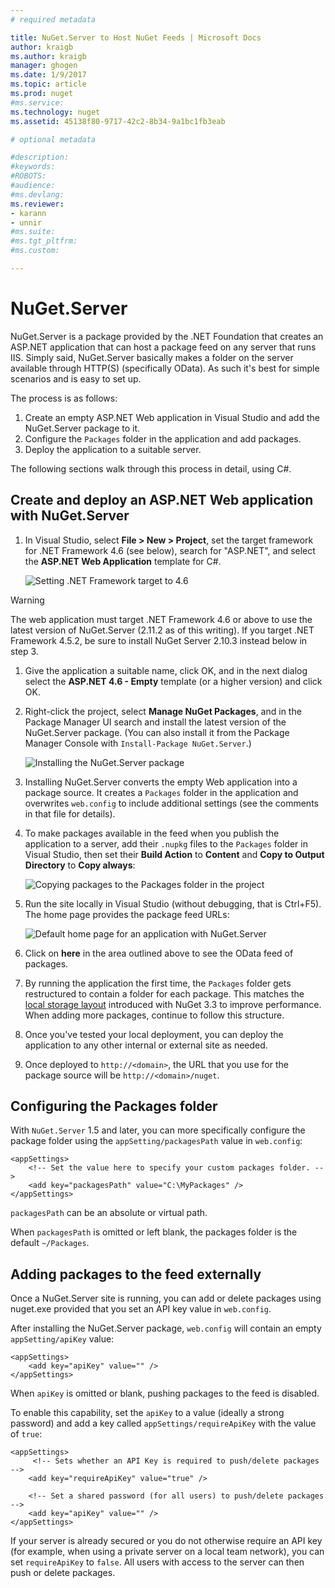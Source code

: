 ```yaml
---
# required metadata

title: NuGet.Server to Host NuGet Feeds | Microsoft Docs
author: kraigb
ms.author: kraigb
manager: ghogen
ms.date: 1/9/2017
ms.topic: article
ms.prod: nuget
#ms.service:
ms.technology: nuget
ms.assetid: 45138f80-9717-42c2-8b34-9a1bc1fb3eab

# optional metadata

#description:
#keywords:
#ROBOTS:
#audience:
#ms.devlang:
ms.reviewer:
- karann
- unnir
#ms.suite:
#ms.tgt_pltfrm:
#ms.custom:

---
```


# NuGet.Server

NuGet.Server is a package provided by the .NET Foundation that creates an ASP.NET application that can host a package feed on any server that runs IIS. Simply said, NuGet.Server basically makes a folder on the server available through HTTP(S) (specifically OData). As such it's best for simple scenarios and is easy to set up.

The process is as follows:

1. Create an empty ASP.NET Web application in Visual Studio and add the NuGet.Server package to it.
1. Configure the `Packages` folder in the application and add packages.
1. Deploy the application to a suitable server.

The following sections walk through this process in detail, using C#.

## Create and deploy an ASP.NET Web application with NuGet.Server

1. In Visual Studio, select **File > New > Project**, set the target framework for .NET Framework 4.6 (see below), search for "ASP.NET", and select the **ASP.NET Web Application** template for C#.

    ![Setting .NET Framework target to 4.6](media/Hosting_01-NuGet.Server-Set4.6.png)


> [!Warning]
> The web application must target .NET Framework 4.6 or above to use the latest version of NuGet.Server (2.11.2 as of this writing). If you target .NET Framework 4.5.2, be sure to install NuGet Server 2.10.3 instead below in step 3.


1. Give the application a suitable name, click OK, and in the next dialog select the **ASP.NET 4.6 - Empty** template (or a higher version) and click OK.

1. Right-click the project, select **Manage NuGet Packages**, and in the Package Manager UI search and install the latest version of the NuGet.Server package. (You can also install it from the Package Manager Console with `Install-Package NuGet.Server`.)

    ![Installing the NuGet.Server package](media/Hosting_02-NuGet.Server-Package.png)

1. Installing NuGet.Server converts the empty Web application into a package source. It creates a `Packages` folder in the application and overwrites `web.config` to include additional settings (see the comments in that file for details).
1. To make packages available in the feed when you publish the application to a server, add their `.nupkg` files to the `Packages` folder in Visual Studio, then set their **Build Action** to **Content** and **Copy to Output Directory** to **Copy always**:

    ![Copying packages to the Packages folder in the project](media/Hosting_03-NuGet.Server-Package-Folder.png)

1. Run the site locally in Visual Studio (without debugging, that is Ctrl+F5). The home page provides the package feed URLs:

    ![Default home page for an application with NuGet.Server](media/Hosting_04-NuGet.Server-FeedHomePage.png)

1. Click on **here** in the area outlined above to see the OData feed of packages.

1. By running the application the first time, the `Packages` folder gets restructured to contain a folder for each package. This matches the [local storage layout](http://blog.nuget.org/20151118/nuget-3.3.html#folder-based-repository-commands) introduced with NuGet 3.3 to improve performance. When adding more packages, continue to follow this structure.

1. Once you've tested your local deployment, you can deploy the application to any other internal or external site as needed.
1. Once deployed to `http://<domain>`, the URL that you use for the package source will be `http://<domain>/nuget`.


## Configuring the Packages folder

With `NuGet.Server` 1.5 and later, you can more specifically configure the package folder using the `appSetting/packagesPath` value in `web.config`:

    <appSettings>
        <!-- Set the value here to specify your custom packages folder. -->
        <add key="packagesPath" value="C:\MyPackages" />
    </appSettings>

`packagesPath` can be an absolute or virtual path.

When `packagesPath` is omitted or left blank, the packages folder is the default `~/Packages`.

## Adding packages to the feed externally

Once a NuGet.Server site is running, you can add or delete packages using nuget.exe provided that you set an API key value in `web.config`.

After installing the NuGet.Server package, `web.config` will contain an empty `appSetting/apiKey` value:

    <appSettings>
        <add key="apiKey" value="" />
    </appSettings>

When `apiKey` is omitted or blank, pushing packages to the feed is disabled.

To enable this capability, set the `apiKey` to a value (ideally a strong password) and add a key called `appSettings/requireApiKey` with the value of `true`:

    <appSettings>
         <!-- Sets whether an API Key is required to push/delete packages -->
        <add key="requireApiKey" value="true" />

        <!-- Set a shared password (for all users) to push/delete packages -->
        <add key="apiKey" value="" />
    </appSettings>

If your server is already secured or you do not otherwise require an API key (for example, when using a private server on a local team network), you can set `requireApiKey` to `false`. All users with access to the server can then push or delete packages.